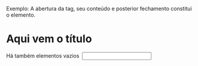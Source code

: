 <!--
    Anatomia das tags

    - Abertura de tag
    - Fechamento de tag
    - Conteúdo
    - Elementos
-->
Exemplo:
  A abertura da tag, seu conteúdo e posterior fechamento constitui o elemento.

<h1>
  Aqui vem o título
</h1>

Há também elementos vazios
<img src="" alt="">
<input type="text">
